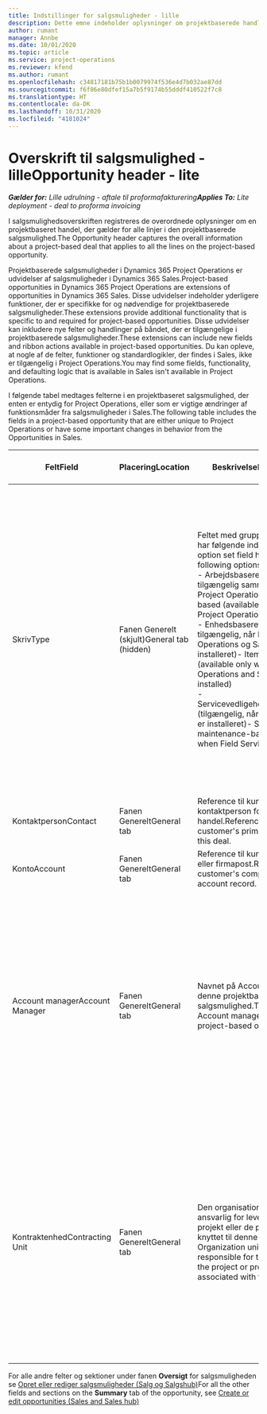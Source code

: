 ```yaml
---
title: Indstillinger for salgsmuligheder - lille
description: Dette emne indeholder oplysninger om projektbaserede handler og projektbaserede salgsmulighedslinjer.
author: rumant
manager: Annbe
ms.date: 10/01/2020
ms.topic: article
ms.service: project-operations
ms.reviewer: kfend
ms.author: rumant
ms.openlocfilehash: c34817181b75b1b0079974f536e4d7b032ae87dd
ms.sourcegitcommit: f6f86e80dfef15a7b5f9174b55dddf410522f7c8
ms.translationtype: HT
ms.contentlocale: da-DK
ms.lasthandoff: 10/31/2020
ms.locfileid: "4181024"
---
```

# <a name="opportunity-header---lite"></a><span data-ttu-id="4e46e-103">Overskrift til salgsmulighed - lille</span><span class="sxs-lookup"><span data-stu-id="4e46e-103">Opportunity header - lite</span></span>

<span data-ttu-id="4e46e-104">_**Gælder for:** Lille udrulning - aftale til proformafakturering_</span><span class="sxs-lookup"><span data-stu-id="4e46e-104">_**Applies To:** Lite deployment - deal to proforma invoicing_</span></span>

<span data-ttu-id="4e46e-105">I salgsmulighedsoverskriften registreres de overordnede oplysninger om en projektbaseret handel, der gælder for alle linjer i den projektbaserede salgsmulighed.</span><span class="sxs-lookup"><span data-stu-id="4e46e-105">The Opportunity header captures the overall information about a project-based deal that applies to all the lines on the project-based opportunity.</span></span>

<span data-ttu-id="4e46e-106">Projektbaserede salgsmuligheder i Dynamics 365 Project Operations er udvidelser af salgsmuligheder i Dynamics 365 Sales.</span><span class="sxs-lookup"><span data-stu-id="4e46e-106">Project-based opportunities in Dynamics 365 Project Operations are extensions of opportunities in Dynamics 365 Sales.</span></span> <span data-ttu-id="4e46e-107">Disse udvidelser indeholder yderligere funktioner, der er specifikke for og nødvendige for projektbaserede salgsmuligheder.</span><span class="sxs-lookup"><span data-stu-id="4e46e-107">These extensions provide additional functionality that is specific to and required for project-based opportunities.</span></span> <span data-ttu-id="4e46e-108">Disse udvidelser kan inkludere nye felter og handlinger på båndet, der er tilgængelige i projektbaserede salgsmuligheder.</span><span class="sxs-lookup"><span data-stu-id="4e46e-108">These extensions can include new fields and ribbon actions available in project-based opportunities.</span></span> <span data-ttu-id="4e46e-109">Du kan opleve, at nogle af de felter, funktioner og standardlogikler, der findes i Sales, ikke er tilgængelig i Project Operations.</span><span class="sxs-lookup"><span data-stu-id="4e46e-109">You may find some fields, functionality, and defaulting logic that is available in Sales isn't available in Project Operations.</span></span>

<span data-ttu-id="4e46e-110">I følgende tabel medtages felterne i en projektbaseret salgsmulighed, der enten er entydig for Project Operations, eller som er vigtige ændringer af funktionsmåder fra salgsmuligheder i Sales.</span><span class="sxs-lookup"><span data-stu-id="4e46e-110">The following table includes the fields in a project-based opportunity that are either unique to Project Operations or have some important changes in behavior from the Opportunities in Sales.</span></span>

| <span data-ttu-id="4e46e-111">**Felt**</span><span class="sxs-lookup"><span data-stu-id="4e46e-111">**Field**</span></span> | <span data-ttu-id="4e46e-112">**Placering**</span><span class="sxs-lookup"><span data-stu-id="4e46e-112">**Location**</span></span> | <span data-ttu-id="4e46e-113">**Beskrivelse**</span><span class="sxs-lookup"><span data-stu-id="4e46e-113">**Description**</span></span> | <span data-ttu-id="4e46e-114">**Downstream-virkning**</span><span class="sxs-lookup"><span data-stu-id="4e46e-114">**Downstream impact**</span></span> |
| --- | --- | --- | --- |
| <span data-ttu-id="4e46e-115">Skriv</span><span class="sxs-lookup"><span data-stu-id="4e46e-115">Type</span></span> | <span data-ttu-id="4e46e-116">Fanen Generelt (skjult)</span><span class="sxs-lookup"><span data-stu-id="4e46e-116">General tab (hidden)</span></span> | <span data-ttu-id="4e46e-117">Feltet med grupperet indstilling har følgende indstillinger:</span><span class="sxs-lookup"><span data-stu-id="4e46e-117">This option set field has the following options:</span></span></br><span data-ttu-id="4e46e-118">- Arbejdsbaseret (kun tilgængelig sammen med Project Operations)</span><span class="sxs-lookup"><span data-stu-id="4e46e-118">- Work-based (available only with Project Operations)</span></span></br><span data-ttu-id="4e46e-119">- Enhedsbaseret (kun tilgængelig, når Project Operations og Sales er installeret)</span><span class="sxs-lookup"><span data-stu-id="4e46e-119">- Item-based (available only when Project Operations and Sales are installed)</span></span></br><span data-ttu-id="4e46e-120">- Servicevedligeholdelsesbaseret (tilgængelig, når Field Service er installeret)</span><span class="sxs-lookup"><span data-stu-id="4e46e-120">- Service maintenance-based (available when Field Service is installed)</span></span> | <span data-ttu-id="4e46e-121">Når du bruger Project Operations, angives værdien i dette felt automatisk til **Arbejdsbaseret**, hvilket klassificerer salgsmuligheden som projektbaseret.</span><span class="sxs-lookup"><span data-stu-id="4e46e-121">When you use Project Operations, this field value is automatically set to **Work-based** which classifies the Opportunity as project-based.</span></span> <span data-ttu-id="4e46e-122">En salgsmulighed bør være projektbaseret for at aktivere alle projektspecifikke udvidelser og funktioner i den efterfølgende salgsproces for denne aftale.</span><span class="sxs-lookup"><span data-stu-id="4e46e-122">An Opportunity should be project-based to enable all project-specific extensions and functionality in the downstream sales process for this deal.</span></span> |
| <span data-ttu-id="4e46e-123">Kontaktperson</span><span class="sxs-lookup"><span data-stu-id="4e46e-123">Contact</span></span> | <span data-ttu-id="4e46e-124">Fanen Generelt</span><span class="sxs-lookup"><span data-stu-id="4e46e-124">General tab</span></span> | <span data-ttu-id="4e46e-125">Reference til kundens primære kontaktperson for denne handel.</span><span class="sxs-lookup"><span data-stu-id="4e46e-125">Reference to the customer's primary contact for this deal.</span></span> | |
| <span data-ttu-id="4e46e-126">Konto</span><span class="sxs-lookup"><span data-stu-id="4e46e-126">Account</span></span> | <span data-ttu-id="4e46e-127">Fanen Generelt</span><span class="sxs-lookup"><span data-stu-id="4e46e-127">General tab</span></span> | <span data-ttu-id="4e46e-128">Reference til kundens firma eller firmapost.</span><span class="sxs-lookup"><span data-stu-id="4e46e-128">Reference to the customer's company or account record.</span></span> | |
| <span data-ttu-id="4e46e-129">Account manager</span><span class="sxs-lookup"><span data-stu-id="4e46e-129">Account Manager</span></span> | <span data-ttu-id="4e46e-130">Fanen Generelt</span><span class="sxs-lookup"><span data-stu-id="4e46e-130">General tab</span></span> | <span data-ttu-id="4e46e-131">Navnet på Account manager for denne projektbaserede salgsmulighed.</span><span class="sxs-lookup"><span data-stu-id="4e46e-131">The name of the Account manager for this project-based opportunity.</span></span> | <span data-ttu-id="4e46e-132">Account manageren er ansvarlig for at administrere relationen til kunden ved at fuldføre dette projekt.</span><span class="sxs-lookup"><span data-stu-id="4e46e-132">The Account manager is responsible for managing the relationship with the customer through the completion of this project.</span></span> <span data-ttu-id="4e46e-133">På basis af den reserverbare ressourcepost, der er knyttet til Account manager, angives standarden for kontraktenheden.</span><span class="sxs-lookup"><span data-stu-id="4e46e-133">Based on the bookable resource record tied to the Account manager, the contracting unit is defaulted.</span></span> |
| <span data-ttu-id="4e46e-134">Kontraktenhed</span><span class="sxs-lookup"><span data-stu-id="4e46e-134">Contracting Unit</span></span> | <span data-ttu-id="4e46e-135">Fanen Generelt</span><span class="sxs-lookup"><span data-stu-id="4e46e-135">General tab</span></span> | <span data-ttu-id="4e46e-136">Den organisationsenhed, der er ansvarlig for leveringen af det projekt eller de projekter, der er knyttet til denne handel.</span><span class="sxs-lookup"><span data-stu-id="4e46e-136">The Organization unit that is responsible for the delivery of the project or projects associated with this deal.</span></span> | <span data-ttu-id="4e46e-137">Kontraktenheden er afdelingen i det firma, der skal gennemføre projekterne, når handlen er indgået.</span><span class="sxs-lookup"><span data-stu-id="4e46e-137">The contracting unit is the division of the company that will complete the project(s) after the deal is closed.</span></span> <span data-ttu-id="4e46e-138">Alle kontraherende enheder har en valuta, og denne valuta bruges til at rapportere de anslåede og faktiske omkostninger, der er påløbet i løbet af projektet.</span><span class="sxs-lookup"><span data-stu-id="4e46e-138">Every contracting unit has a currency, and this currency is used to report estimated and actual costs incurred during the project.</span></span> |

<span data-ttu-id="4e46e-139">For alle andre felter og sektioner under fanen **Oversigt** for salgsmuligheden se [Opret eller rediger salgsmuligheder (Salg og Salgshub)](https://docs.microsoft.com/dynamics365/sales-enterprise/create-edit-opportunity-sales)</span><span class="sxs-lookup"><span data-stu-id="4e46e-139">For all the other fields and sections on the **Summary** tab of the opportunity, see [Create or edit opportunities (Sales and Sales hub)](https://docs.microsoft.com/dynamics365/sales-enterprise/create-edit-opportunity-sales)</span></span>
